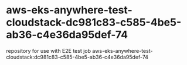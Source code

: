 # aws-eks-anywhere-test-cloudstack-dc981c83-c585-4be5-ab36-c4e36da95def-74
repository for use with E2E test job aws-eks-anywhere-test-cloudstack:dc981c83-c585-4be5-ab36-c4e36da95def-74
